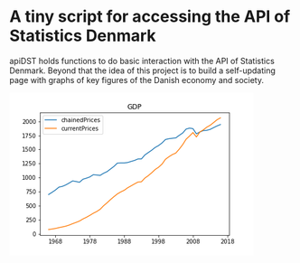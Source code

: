 # A tiny script for accessing the API of Statistics Denmark

apiDST holds functions to do basic interaction with the API of Statistics Denmark. Beyond that the idea of this project is to build a self-updating page with graphs of key figures of the Danish economy and society.  

![GDP](gdp.png)

